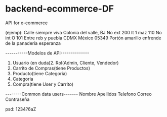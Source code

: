 # backend-ecommerce-DF
API for e-commerce

(ejemp):
  Calle siempre viva
  Colonia del valle, BJ
  No ext 200 lt 1 maz 110
  No int O 101
  Entre reb y puebla
  CDMX
  México
  05349
  Portón amarillo enfrende de la panadería esperanza


-----------Modelos de API--------------
1. Usuario
(en duda)2. Rol(Admin, Cliente, Vendedor)
3. Carrito de Compras(tiene Productos)
4. Producto(tiene Categoria)
5. Categoria
6. Compra(tiene User y Carrito)


--------Common data users-------
Nombre
Apellidos
Telefono
Correo
Contraseña


psd:
1234?6aZ